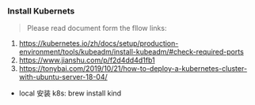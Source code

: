 ### Install Kubernets

> Please read document form the fllow links:

1. https://kubernetes.io/zh/docs/setup/production-environment/tools/kubeadm/install-kubeadm/#check-required-ports
2. https://www.jianshu.com/p/f2d4dd4d1fb1
3. https://tonybai.com/2019/10/21/how-to-deploy-a-kubernetes-cluster-with-ubuntu-server-18-04/

- local 安装 k8s: brew install kind
